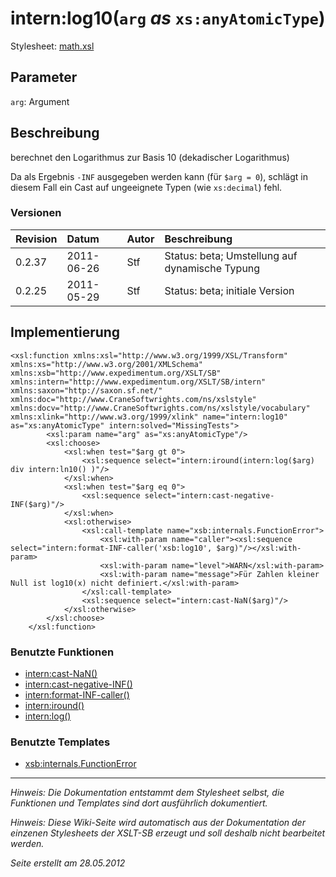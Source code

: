 # intern:log10(`arg` _as_ `xs:anyAtomicType`) #

Stylesheet: [math.xsl](http://code.google.com/p/xslt-sb/source/browse/trunk/xslt-sb/math.xsl)

## Parameter ##
`arg`: Argument



## Beschreibung ##
berechnet den Logarithmus zur Basis 10 (dekadischer Logarithmus)

Da als Ergebnis `-INF` ausgegeben werden kann (für `$arg = 0`), schlägt in diesem Fall ein Cast auf ungeeignete Typen (wie `xs:decimal`) fehl.

### Versionen ###
| Revision | Datum | Autor | Beschreibung |
|:---------|:------|:------|:-------------|
| 0.2.37 | 2011-06-26 | Stf |   Status: beta;   Umstellung auf dynamische Typung   |
| 0.2.25 | 2011-05-29 | Stf |   Status: beta;   initiale Version   |


## Implementierung ##
```
<xsl:function xmlns:xsl="http://www.w3.org/1999/XSL/Transform" xmlns:xs="http://www.w3.org/2001/XMLSchema" xmlns:xsb="http://www.expedimentum.org/XSLT/SB" xmlns:intern="http://www.expedimentum.org/XSLT/SB/intern" xmlns:saxon="http://saxon.sf.net/" xmlns:doc="http://www.CraneSoftwrights.com/ns/xslstyle" xmlns:docv="http://www.CraneSoftwrights.com/ns/xslstyle/vocabulary" xmlns:xlink="http://www.w3.org/1999/xlink" name="intern:log10" as="xs:anyAtomicType" intern:solved="MissingTests">
		<xsl:param name="arg" as="xs:anyAtomicType"/>
		<xsl:choose>
			<xsl:when test="$arg gt 0">
				<xsl:sequence select="intern:iround(intern:log($arg) div intern:ln10() )"/>
			</xsl:when>
			<xsl:when test="$arg eq 0">
				<xsl:sequence select="intern:cast-negative-INF($arg)"/>
			</xsl:when>
			<xsl:otherwise>
				<xsl:call-template name="xsb:internals.FunctionError">
					<xsl:with-param name="caller"><xsl:sequence select="intern:format-INF-caller('xsb:log10', $arg)"/></xsl:with-param>
					<xsl:with-param name="level">WARN</xsl:with-param>
					<xsl:with-param name="message">Für Zahlen kleiner Null ist log10(x) nicht definiert.</xsl:with-param>
				</xsl:call-template>
				<xsl:sequence select="intern:cast-NaN($arg)"/>
			</xsl:otherwise>
		</xsl:choose>
	</xsl:function>
```

### Benutzte Funktionen ###
  * [intern:cast-NaN()](intern_cast_NaN.md)
  * [intern:cast-negative-INF()](intern_cast_negative_INF.md)
  * [intern:format-INF-caller()](intern_format_INF_caller.md)
  * [intern:iround()](intern_iround.md)
  * [intern:log()](intern_log.md)

### Benutzte Templates ###
  * [xsb:internals.FunctionError](xsb_internals_FunctionError.md)


---


_Hinweis: Die Dokumentation entstammt dem Stylesheet selbst, die Funktionen und Templates sind dort ausführlich dokumentiert._

_Hinweis: Diese Wiki-Seite wird automatisch aus der Dokumentation der einzenen Stylesheets der XSLT-SB erzeugt und soll deshalb nicht bearbeitet werden._

_Seite erstellt am 28.05.2012_
